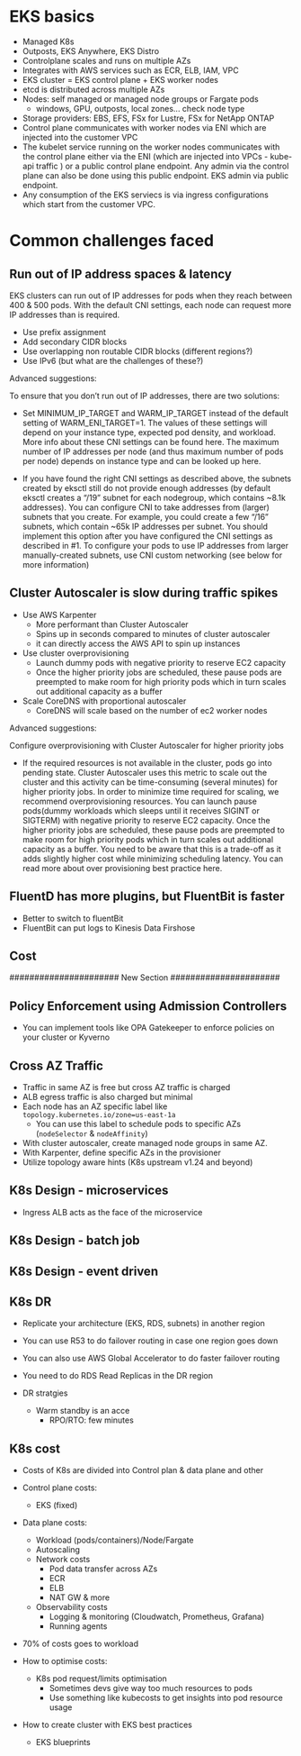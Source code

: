 # EKS basics

- Managed K8s 
- Outposts, EKS Anywhere, EKS Distro
- Controlplane scales and runs on multiple AZs
- Integrates with AWS services such as ECR, ELB, IAM, VPC
- EKS cluster = EKS control plane + EKS worker nodes
- etcd is distributed across multiple AZs
- Nodes: self managed or managed node groups or Fargate pods
  - windows, GPU, outposts, local zones... check node type
- Storage providers: EBS, EFS, FSx for Lustre, FSx for NetApp ONTAP
- Control plane communicates with worker nodes via ENI which are injected into the customer VPC
- The kubelet service running on the worker nodes communicates with the control plane either via the ENI (which are injected into VPCs - kube-api traffic ) or a public control plane endpoint. Any admin via the control plane can also be done using this public endpoint. EKS admin via public endpoint.
- Any consumption of the EKS serviecs is via ingress configurations which start from the customer VPC. 

# Common challenges faced

## Run out of IP address spaces & latency

EKS clusters can run out of IP addresses for pods when they reach between 400 & 500 pods. With the default CNI settings, each node can request more IP addresses than is required.

- Use prefix assignment
- Add secondary CIDR blocks
- Use overlapping non routable CIDR blocks (different regions?)
- Use IPv6 (but what are the challenges of these?)

Advanced suggestions:

To ensure that you don’t run out of IP addresses, there are two solutions:

- Set MINIMUM_IP_TARGET and WARM_IP_TARGET instead of the default setting of WARM_ENI_TARGET=1. The values of these settings will depend on your instance type, expected pod density, and workload. More info about these CNI settings can be found here. The maximum number of IP addresses per node (and thus maximum number of pods per node) depends on instance type and can be looked up here.

- If you have found the right CNI settings as described above, the subnets created by eksctl still do not provide enough addresses (by default eksctl creates a “/19” subnet for each nodegroup, which contains ~8.1k addresses). You can configure CNI to take addresses from (larger) subnets that you create. For example, you could create a few “/16” subnets, which contain ~65k IP addresses per subnet. You should implement this option after you have configured the CNI settings as described in #1. To configure your pods to use IP addresses from larger manually-created subnets, use CNI custom networking (see below for more information)

## Cluster Autoscaler is slow during traffic spikes

- Use AWS Karpenter 
  - More performant than Cluster Autoscaler
  - Spins up in seconds compared to minutes of cluster autoscaler
  - it can directly access the AWS API to spin up instances
- Use cluster overprovisioning
  - Launch dummy pods with negative priority to reserve EC2 capacity
  - Once the higher priority jobs are scheduled, these pause pods are preempted to make room for high priority pods which in turn scales out additional capacity as a buffer
- Scale CoreDNS with proportional autoscaler
  - CoreDNS will scale based on the number of ec2 worker nodes

Advanced suggestions:

Configure overprovisioning with Cluster Autoscaler for higher priority jobs

- If the required resources is not available in the cluster, pods go into pending state. Cluster Autoscaler uses this metric to scale out the cluster and this activity can be time-consuming (several minutes) for higher priority jobs. In order to minimize time required for scaling, we recommend overprovisioning resources. You can launch pause pods(dummy workloads which sleeps until it receives SIGINT or SIGTERM) with negative priority to reserve EC2 capacity. Once the higher priority jobs are scheduled, these pause pods are preempted to make room for high priority pods which in turn scales out additional capacity as a buffer. You need to be aware that this is a trade-off as it adds slightly higher cost while minimizing scheduling latency. You can read more about over provisioning best practice here.


## FluentD has more plugins, but FluentBit is faster

- Better to switch to fluentBit
- FluentBit can put logs to Kinesis Data Firshose 


## Cost


###################### New Section ######################

## Policy Enforcement using Admission Controllers

- You can implement tools like OPA Gatekeeper to enforce policies on your cluster or Kyverno


## Cross AZ Traffic

- Traffic in same AZ is free but cross AZ traffic is charged
- ALB egress traffic is also charged but minimal
- Each node has an AZ specific label like `topology.kubernetes.io/zone=us-east-1a`
  - You can use this label to schedule pods to specific AZs (`nodeSelector` & `nodeAffinity`)
- With cluster autoscaler, create managed node groups in same AZ. 
- With Karpenter, define specific AZs in the provisioner
- Utilize topology aware hints (K8s upstream v1.24 and beyond)


## K8s Design - microservices

- Ingress ALB acts as the face of the microservice

## K8s Design - batch job

## K8s Design - event driven

## K8s DR

- Replicate your architecture (EKS, RDS, subnets) in another region
- You can use R53 to do failover routing in case one region goes down
- You can also use AWS Global Accelerator to do faster failover routing
- You need to do RDS Read Replicas in the DR region

- DR stratgies
  - Warm standby is an acce
    - RPO/RTO: few minutes


## K8s cost

- Costs of K8s are divided into Control plan & data plane and other

- Control plane costs:
  - EKS (fixed)

- Data plane costs:
  - Workload (pods/containers)/Node/Fargate
  - Autoscaling
  - Network costs
    - Pod data transfer across AZs
    - ECR
    - ELB
    - NAT GW & more
  - Observability costs
    - Logging & monitoring (Cloudwatch, Prometheus, Grafana)
    - Running agents

  
- 70% of costs goes to workload

- How to optimise costs:
  - K8s pod request/limits optimisation
    - Sometimes devs give way too much resources to pods
    - Use something like kubecosts to get insights into pod resource usage

- How to create cluster with EKS best practices
  - EKS blueprints
